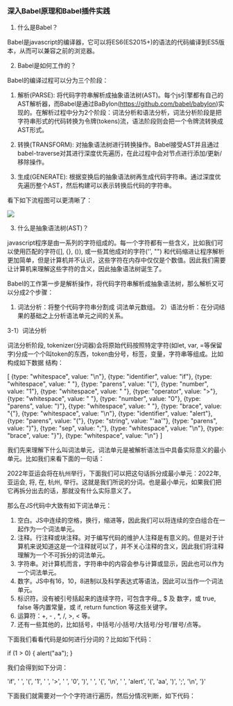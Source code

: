 
### 深入Babel原理和Babel插件实践

1. 什么是Babel？

Babel是javascript的编译器，它可以将ES6(ES2015+)的语法的代码编译到ES5版本，从而可以兼容之前的浏览器。

2. Babel是如何工作的？

Babel的编译过程可以分为三个阶段：

1. 解析(PARSE): 将代码字符串解析成抽象语法树(AST)。每个js引擎都有自己的AST解析器，而Babel是通过BaBylon(https://github.com/babel/babylon)实现的。在解析过程中分为2个阶段：词法分析和语法分析，词法分析阶段是把字符串形式的代码转换为令牌(tokens)流，语法阶段则会把一个令牌流转换成AST形式。

2. 转换(TRANSFORM): 对抽象语法树进行转换操作。Babel接受AST并且通过babel-traverse对其进行深度优先遍历，在此过程中会对节点进行添加/更新/移除操作。

3. 生成(GENERATE): 根据变换后的抽象语法树再生成代码字符串。通过深度优先遍历整个AST，然后构建可以表示转换后代码的字符串。

看下如下流程图可以更清晰了：

<img src="https://images2017.cnblogs.com/blog/561794/201711/561794-20171120013201211-2132813361.png" />

3. 什么是抽象语法树(AST)？

javascript程序是由一系列的字符组成的。每一个字符都有一些含义，比如我们可以使用匹配的字符([], {}, ()), 或一些其他成对的字符('', "") 和代码缩进让程序解析更加简单，但是计算机并不认识，这些字符在内存中仅仅是个数值。因此我们需要让计算机来理解这些字符的含义，因此抽象语法树诞生了。

Babel的工作第一步是解析操作，将代码字符串解析成抽象语法树，那么解析又可以分成2个步骤：

1) 词法分析：将整个代码字符串分割成 词法单元数组。
2）语法分析：在分词结果的基础之上分析语法单元之间的关系。

3-1）词法分析

词法分析阶段, tokenizer(分词器)会将原始代码按照特定字符(如let, var, =等保留字)分成一个个叫token的东西，token由分号，标签，变量，字符串等组成。比如构成如下数据
结构：

[
  {type: "whitespace", value: "\n"},
  {type: "identifier", value: "if"},
  {type: "whitespace", value: " "},
  {type: "parens", value: "("},
  {type: "number", value: "1"},
  {type: "whitespace", value: " "},
  {type: "operator", value: ">"},
  {type: "whitespace", value: " "},
  {type: "number", value: "0"},
  {type: "parens", value: ")"},
  {type: "whitespace", value: " "},
  {type: "brace", value: "{"},
  {type: "whitespace", value: "\n"},
  {type: "identifier", value: "alert"},
  {type: "parens", value: "("},
  {type: "string", value: "'aa'"},
  {type: "parens", value: ")"},
  {type: "sep", value: ";"},
  {type: "whitespace", value: "\n"},
  {type: "brace", value: "}"},
  {type: "whitespace", value: "\n"}
]

我们先来理解下什么叫词法单元，词法单元是被解析语法当中具备实际意义的最小单元。比如我们来看下面的一句话：

2022年亚运会将在杭州举行，下面我们可以把这句话拆分成最小单元：2022年, 亚运会, 将, 在, 杭州, 举行。这就是我们所说的分词。也是最小单元，如果我们把它再拆分出去的话，那就没有什么实际意义了。

那么在JS代码中大致有如下词法单元：

1. 空白。JS中连续的空格，换行，缩进等，因此我们可以将连续的空白组合在一起作为一个词法单元。
2. 注释。行注释或块注释。对于编写代码的维护人注释是有意义的。但是对于计算机来说知道这是一个注释就可以了，并不关心注释的含义，因此我们将注释理解为一个不可拆分的词法单元。
3. 字符串。对计算机而言，字符串中的内容会参与计算或显示，因此也可以作为一个词法单元。
4. 数字。JS中有16，10，8进制以及科学表达式等语法，因此可以当作一个词法单元。
5. 标识符。没有被引号括起来的连续字符，可包含字母_, $ 及 数字，或 true, false 等内置常量，或 if, return function 等这些关键字。
6. 运算符：+, - , *, /, >, < 等。
7. 还有一些其他的，比如括号，中括号/小括号/大括号/分号/冒号/点等。

下面我们看看代码是如何进行分词的？比如如下代码：

if (1 > 0) {
  alert("aa");
}

我们会得到如下分词：

'if', ' ', '(', '1', ' ', '>', ' ', '0', ')', ' ', '{', '\n', ' ', 'alert', '(', 'aa', ')', ';', '\n', '}'

下面我们就需要对一个个字符进行遍历，然后分情况判断，如下代码：

<!DOCTYPE html>
<html>
  <head>
    <title>分词</title>
  </head>
  <body>
    <script>
      function tokenizeCode(code) {
        var tokens = [];  // 保存结果数组
        for (var i = 0; i < code.length; i++) {
          // 从0开始 一个个字符读取
          var currentChar = code.charAt(i);
          if (currentChar === ';') {
            tokens.push({
              type: 'sep',
              value: currentChar
            });
            // 该字符已经得到解析了，直接循环下一个
            continue;
          }
          if (currentChar === '(' || currentChar === ')') {
            tokens.push({
              type: 'parens',
              value: currentChar
            });
            continue;
          }
          if (currentChar === '{' || currentChar === '}') {
            tokens.push({
              type: 'brace',
              value: currentChar
            });
            continue;
          }
          if (currentChar === '>' || currentChar === '<') {
            tokens.push({
              type: 'operator',
              value: currentChar
            });
            continue;
          }
          if (currentChar === '"' || currentChar === '\'') {
            // 如果是单引号或双引号，表示一个字符的开始
            var token = {
              type: 'string',
              value: currentChar
            };
            tokens.push(token);
            var closer = currentChar;

            // 表示下一个字符是不是被转译了
            var escaped = false;
            // 循环遍历 寻找字符串的末尾
            for(i++; i < code.length; i++) {
              currentChar = code.charAt(i);
              // 将当前遍历到的字符先加到字符串内容中
              token.value += currentChar;
              if (escaped) {
                // 如果当前为true的话，就变为false，然后该字符就不做特殊的处理
                escaped = false;
              } else if (currentChar === '\\') {
                // 如果当前的字符是 \, 将转译状态变为true，下一个字符不会被做处理
                escaped = true;
              } else if (currentChar === closer) {
                break;
              }
            }
            continue;
          }

          // 数字做处理 
          if (/[0-9]/.test(currentChar)) {
            // 如果数字是以 0 到 9的字符开始的话
            var token = {
              type: 'number',
              value: currentChar
            };
            tokens.push(token);
            // 继续遍历，如果下一个字符还是数字的话，比如0到9或小数点的话
            for (i++; i < code.length; i++) {
              currentChar = code.charAt(i);
              if (/[0-9\.]/.test(currentChar)) {
                // 先不考虑多个小数点 或 进制的情况下
                token.value += currentChar;
              } else {
                // 如果下一个字符不是数字的话，需要把i值返回原来的位置上，需要减1
                i--;
                break;
              }
            }
            continue;
          }
          // 标识符是以字母，$, _开始的 做判断
          if (/[a-zA-Z\$\_]/.test(currentChar)) {
            var token = {
              type: 'identifier',
              value: currentChar
            };
            tokens.push(token);
            // 继续遍历下一个字符，如果下一个字符还是以字母，$,_开始的话
            for (i++; i < code.length; i++) {
              currentChar = code.charAt(i);
              if (/[a-zA-Z0-9\$\_]/.test(currentChar)) {
                token.value += currentChar;
              } else {
                i--;
                break;
              }
            }
            continue;
          }

          // 连续的空白字符组合在一起
          if (/\s/.test(currentChar)) {
            var token = {
              type: 'whitespace',
              value: currentChar
            }
            tokens.push(token);
            // 继续遍历下一个字符
            for (i++; i < code.length; i++) {
              currentChar = code.charAt(i);
              if (/\s/.test(currentChar)) {
                token.value += currentChar;
              } else {
                i--;
                break;
              }
            }
            continue;
          }
          // 更多的字符判断 ......
          // 遇到无法理解的字符 直接抛出异常
          throw new Error('Unexpected ' + currentChar);
        }
        return tokens;
      } 
      var tokens = tokenizeCode(`
        if (1 > 0) {
          alert("aa");
        }
      `);
      console.log(tokens);
    </script>
  </body>
</html>

词法分析在线解析可以查看（https://esprima.org/demo/parse.html?code=let%20str%20%3D%20%27test%27%3B%0Astr%20%2B%20%27abc%27%3B#）

github上的词法分析的实现，可以查看（https://github.com/jamiebuilds/the-super-tiny-compiler/blob/master/the-super-tiny-compiler.js#L381）

3-2）语法分析 (Syntactic Analysis)

上面词法分析完成后进入语法分析阶段，语法分析将tokens重新格式化为描述语法各部分及其相互关系的表现形式。这就是抽象语法树。

代码简单的实现如下：

<!DOCTYPE html>
<html>
  <head>
    <title>分词</title>
  </head>
  <body>
    <script>
      var parse = function(tokens) {
        let i = -1;     // 用于标识当前遍历位置
        let curToken;   // 用于记录当前符号
        // 读取下一个语句
        function nextStatement () {

          // 暂存当前的i，如果无法找到符合条件的情况会需要回到这里
          stash();
          
          // 读取下一个符号
          nextToken();
          if (curToken.type === 'identifier' && curToken.value === 'if') {
            // 解析 if 语句
            const statement = {
              type: 'IfStatement',
            };
            // if 后面必须紧跟着 (
            nextToken();
            if (curToken.type !== 'parens' || curToken.value !== '(') {
              throw new Error('Expected ( after if');
            }

            // 后续的一个表达式是 if 的判断条件
            statement.test = nextExpression();

            // 判断条件之后必须是 )
            nextToken();
            if (curToken.type !== 'parens' || curToken.value !== ')') {
              throw new Error('Expected ) after if test expression');
            }

            // 下一个语句是 if 成立时执行的语句
            statement.consequent = nextStatement();

            // 如果下一个符号是 else 就说明还存在 if 不成立时的逻辑
            if (curToken === 'identifier' && curToken.value === 'else') {
              statement.alternative = nextStatement();
            } else {
              statement.alternative = null;
            }
            commit();
            return statement;
          }

          if (curToken.type === 'brace' && curToken.value === '{') {
            // 以 { 开头表示是个代码块，我们暂不考虑JSON语法的存在
            const statement = {
              type: 'BlockStatement',
              body: [],
            };
            while (i < tokens.length) {
              // 检查下一个符号是不是 }
              stash();
              nextToken();
              if (curToken.type === 'brace' && curToken.value === '}') {
                // } 表示代码块的结尾
                commit();
                break;
              }
              // 还原到原来的位置，并将解析的下一个语句加到body
              rewind();
              statement.body.push(nextStatement());
            }
            // 代码块语句解析完毕，返回结果
            commit();
            return statement;
          }
          
          // 没有找到特别的语句标志，回到语句开头
          rewind();

          // 尝试解析单表达式语句
          const statement = {
            type: 'ExpressionStatement',
            expression: nextExpression(),
          };
          if (statement.expression) {
            nextToken();
            if (curToken.type !== 'EOF' && curToken.type !== 'sep') {
              throw new Error('Missing ; at end of expression');
            }
            return statement;
          }
        }
        // 读取下一个表达式
        function nextExpression () {
          nextToken();
          if (curToken.type === 'identifier') {
            const identifier = {
              type: 'Identifier',
              name: curToken.value,
            };
            stash();
            nextToken();
            if (curToken.type === 'parens' && curToken.value === '(') {
              // 如果一个标识符后面紧跟着 ( ，说明是个函数调用表达式
              const expr = {
                type: 'CallExpression',
                caller: identifier,
                arguments: [],
              };

              stash();
              nextToken();
              if (curToken.type === 'parens' && curToken.value === ')') {
                // 如果下一个符合直接就是 ) ，说明没有参数
                commit();
              } else {
                // 读取函数调用参数
                rewind();
                while (i < tokens.length) {
                  // 将下一个表达式加到arguments当中
                  expr.arguments.push(nextExpression());
                  nextToken();
                  // 遇到 ) 结束
                  if (curToken.type === 'parens' && curToken.value === ')') {
                    break;
                  }
                  // 参数间必须以 , 相间隔
                  if (curToken.type !== 'comma' && curToken.value !== ',') {
                    throw new Error('Expected , between arguments');
                  }
                }
              }
              commit();
              return expr;
            }
            rewind();
            return identifier;
          }
          if (curToken.type === 'number' || curToken.type === 'string') {
            // 数字或字符串，说明此处是个常量表达式
            const literal = {
              type: 'Literal',
              value: eval(curToken.value),
            };
            // 但如果下一个符号是运算符，那么这就是个双元运算表达式
            stash();
            nextToken();
            if (curToken.type === 'operator') {
              commit();
              return {
                type: 'BinaryExpression',
                left: literal,
                right: nextExpression(),
              };
            }
            rewind();
            return literal;
          }
          if (curToken.type !== 'EOF') {
            throw new Error('Unexpected token ' + curToken.value);
          }
        }
        // 往后移动读取指针，自动跳过空白
        function nextToken () {
          do {
            i++;
            curToken = tokens[i] || { type: 'EOF' };
          } while (curToken.type === 'whitespace');
        }
        // 位置暂存栈，用于支持很多时候需要返回到某个之前的位置
        const stashStack = [];
        function stash () {
          // 暂存当前位置
          stashStack.push(i);
        }
        function rewind () {
          // 解析失败，回到上一个暂存的位置
          i = stashStack.pop();
          curToken = tokens[i];
        }
        function commit () {
          // 解析成功，不需要再返回
          stashStack.pop();
        }
        const ast = {
          type: 'Program',
          body: [],
        };
        // 逐条解析顶层语句
        while (i < tokens.length) {
          const statement = nextStatement();
          if (!statement) {
            break;
          }
          ast.body.push(statement);
        }
        return ast;
      };
      var ast = parse([
          {type: "whitespace", value: "\n"},
          {type: "identifier", value: "if"},
          {type: "whitespace", value: " "},
          {type: "parens", value: "("},
          {type: "number", value: "1"},
          {type: "whitespace", value: " "},
          {type: "operator", value: ">"},
          {type: "whitespace", value: " "},
          {type: "number", value: "0"},
          {type: "parens", value: ")"},
          {type: "whitespace", value: " "},
          {type: "brace", value: "{"},
          {type: "whitespace", value: "\n"},
          {type: "identifier", value: "alert"},
          {type: "parens", value: "("},
          {type: "string", value: "'aa'"},
          {type: "parens", value: ")"},
          {type: "sep", value: ";"},
          {type: "whitespace", value: "\n"},
          {type: "brace", value: "}"},
          {type: "whitespace", value: "\n"}
                ]);
      console.log(ast);
    </script>
  </body>
</html>

最后输出的ast值为如下：

{
  "type": "Program",
  "body": [
    {
      "type": "IfStatement",
      "test": {
        "type": "BinaryExpression",
        "left": {
          "type": "Literal",
          "value": 1
        },
        "right": {
          "type": "Literal",
          "value": 0
        }
      },
      "consequent": {
        "type": "BlockStatement",
        "body": [
          {
            "type": "ExpressionStatement",
            "expression": {
              "type": "CallExpression",
              "caller": {
                "type": "Identifier",
                "value": "alert"
              },
              "arguments": [
                {
                  "type": "Literal",
                  "value": "aa"
                }
              ]
            }
          }
        ]
      },
      "alternative": null
    }
  ]
}

下面是javascript简易编译中语法分析的实现(https://github.com/jamiebuilds/the-super-tiny-compiler/blob/master/the-super-tiny-compiler.js#L555)

我们也可以使用 在线AST查看器(https://astexplorer.net/) 来查看下上面代码在Babel中抽象语法树。















